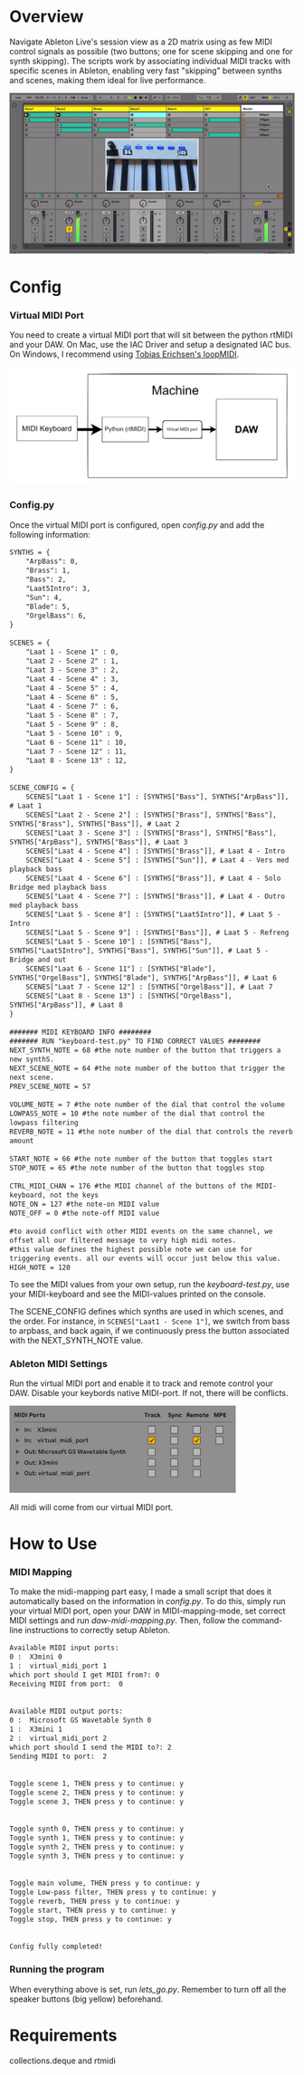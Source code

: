 # Overview

Navigate Ableton Live's session view as a 2D matrix using as few MIDI control signals as possible (two buttons; one for scene skipping and one for synth skipping). The scripts work by associating individual MIDI tracks with specific scenes in Ableton, enabling very fast "skipping" between synths and scenes, making them ideal for live performance.

<p align="left">
 <img src="img/main.gif" width=auto>
</p>

# Config

### Virtual MIDI Port

You need to create a virtual MIDI port that will sit between the python rtMIDI and your DAW. On Mac, use the IAC Driver and setup a designated IAC bus. On Windows, I recommend using [Tobias Erichsen's loopMIDI](https://www.tobias-erichsen.de/software/loopmidi.html).

<p align="left">
 <img src="img/overview.png" width=auto>
</p>

### Config.py

Once the virtual MIDI port is configured, open _config.py_ and add the following information:

```
SYNTHS = {
    "ArpBass": 0,
    "Brass": 1,
    "Bass": 2,
    "Laat5Intro": 3,
    "Sun": 4,
    "Blade": 5,
    "OrgelBass": 6,
}

SCENES = {
    "Laat 1 - Scene 1" : 0,
    "Laat 2 - Scene 2" : 1,
    "Laat 3 - Scene 3" : 2,
    "Laat 4 - Scene 4" : 3,
    "Laat 4 - Scene 5" : 4,
    "Laat 4 - Scene 6" : 5,
    "Laat 4 - Scene 7" : 6,
    "Laat 5 - Scene 8" : 7,
    "Laat 5 - Scene 9" : 8,
    "Laat 5 - Scene 10" : 9,
    "Laat 6 - Scene 11" : 10,
    "Laat 7 - Scene 12" : 11,
    "Laat 8 - Scene 13" : 12,
}

SCENE_CONFIG = {
    SCENES["Laat 1 - Scene 1"] : [SYNTHS["Bass"], SYNTHS["ArpBass"]], # Laat 1
    SCENES["Laat 2 - Scene 2"] : [SYNTHS["Brass"], SYNTHS["Bass"], SYNTHS["Brass"], SYNTHS["Bass"]], # Laat 2
    SCENES["Laat 3 - Scene 3"] : [SYNTHS["Brass"], SYNTHS["Bass"], SYNTHS["ArpBass"], SYNTHS["Bass"]], # Laat 3
    SCENES["Laat 4 - Scene 4"] : [SYNTHS["Brass"]], # Laat 4 - Intro
    SCENES["Laat 4 - Scene 5"] : [SYNTHS["Sun"]], # Laat 4 - Vers med playback bass
    SCENES["Laat 4 - Scene 6"] : [SYNTHS["Brass"]], # Laat 4 - Solo Bridge med playback bass
    SCENES["Laat 4 - Scene 7"] : [SYNTHS["Brass"]], # Laat 4 - Outro med playback bass
    SCENES["Laat 5 - Scene 8"] : [SYNTHS["Laat5Intro"]], # Laat 5 - Intro
    SCENES["Laat 5 - Scene 9"] : [SYNTHS["Bass"]], # Laat 5 - Refreng
    SCENES["Laat 5 - Scene 10"] : [SYNTHS["Bass"], SYNTHS["Laat5Intro"], SYNTHS["Bass"], SYNTHS["Sun"]], # Laat 5 - Bridge and out
    SCENES["Laat 6 - Scene 11"] : [SYNTHS["Blade"], SYNTHS["OrgelBass"], SYNTHS["Blade"], SYNTHS["ArpBass"]], # Laat 6
    SCENES["Laat 7 - Scene 12"] : [SYNTHS["OrgelBass"]], # Laat 7
    SCENES["Laat 8 - Scene 13"] : [SYNTHS["OrgelBass"], SYNTHS["ArpBass"]], # Laat 8
}

####### MIDI KEYBOARD INFO ########
####### RUN "keyboard-test.py" TO FIND CORRECT VALUES ########
NEXT_SYNTH_NOTE = 68 #the note number of the button that triggers a new synthS.
NEXT_SCENE_NOTE = 64 #the note number of the button that trigger the next scene.
PREV_SCENE_NOTE = 57

VOLUME_NOTE = 7 #the note number of the dial that control the volume
LOWPASS_NOTE = 10 #the note number of the dial that control the lowpass filtering
REVERB_NOTE = 11 #the note number of the dial that controls the reverb amount

START_NOTE = 66 #the note number of the button that toggles start
STOP_NOTE = 65 #the note number of the button that toggles stop

CTRL_MIDI_CHAN = 176 #the MIDI channel of the buttons of the MIDI-keyboard, not the keys
NOTE_ON = 127 #the note-on MIDI value
NOTE_OFF = 0 #the note-off MIDI value

#to avoid conflict with other MIDI events on the same channel, we offset all our filtered message to very high midi notes.
#this value defines the highest possible note we can use for triggering events. all our events will occur just below this value.
HIGH_NOTE = 120
```

To see the MIDI values from your own setup, run the _keyboard-test.py_, use your MIDI-keyboard and see the MIDI-values printed on the console.

The SCENE_CONFIG defines which synths are used in which scenes, and the order. For instance, in `SCENES["Laat1 - Scene 1"]`, we switch from bass to arpbass, and back again, if we continuously press the button associated with the NEXT_SYNTH_NOTE value.

### Ableton MIDI Settings

Run the virtual MIDI port and enable it to track and remote control your DAW. Disable your keybords native MIDI-port. If not, there will be conflicts.

<p align="left">
 <img src="img/ableton-midi-pref.jpg" width=400>
</p>
All midi will come from our virtual MIDI port.

# How to Use

### MIDI Mapping

To make the midi-mapping part easy, I made a small script that does it automatically based on the information in _config.py_. To do this, simply run your virtual MIDI port, open your DAW in MIDI-mapping-mode, set correct MIDI settings and run _daw-midi-mapping.py_. Then, follow the command-line instructions to correctly setup Ableton.

```
Available MIDI input ports:
0 :  X3mini 0
1 :  virtual_midi_port 1
which port should I get MIDI from?: 0
Receiving MIDI from port:  0


Available MIDI output ports:
0 :  Microsoft GS Wavetable Synth 0
1 :  X3mini 1
2 :  virtual_midi_port 2
which port should I send the MIDI to?: 2
Sending MIDI to port:  2


Toggle scene 1, THEN press y to continue: y
Toggle scene 2, THEN press y to continue: y
Toggle scene 3, THEN press y to continue: y


Toggle synth 0, THEN press y to continue: y
Toggle synth 1, THEN press y to continue: y
Toggle synth 2, THEN press y to continue: y
Toggle synth 3, THEN press y to continue: y


Toggle main volume, THEN press y to continue: y
Toggle Low-pass filter, THEN press y to continue: y
Toggle reverb, THEN press y to continue: y
Toggle start, THEN press y to continue: y
Toggle stop, THEN press y to continue: y


Config fully completed!
```

### Running the program

When everything above is set, run _lets_go.py_. Remember to turn off all the speaker buttons (big yellow) beforehand.

# Requirements

collections.deque and rtmidi
